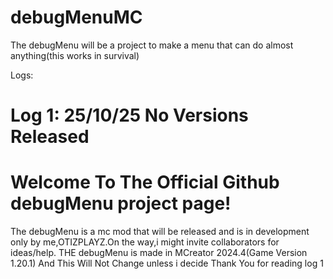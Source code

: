 # debugMenuMC
The debugMenu will be a project to make a menu that can do almost anything(this works in survival) 

Logs:

# Log 1:  25/10/25 No Versions Released
# Welcome To The Official Github debugMenu project page!
The debugMenu is a mc mod that will be released and is in development only by me,OTIZPLAYZ.On the way,i might invite collaborators for ideas/help.
THE debugMenu is made in MCreator 2024.4(Game Version 1.20.1) And This Will Not Change unless i decide
Thank You for reading log 1

